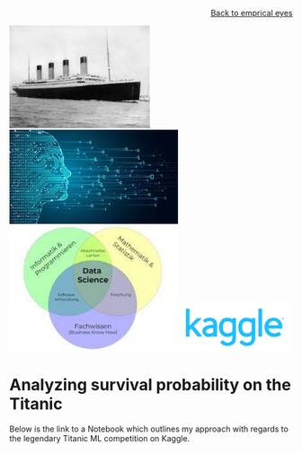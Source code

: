 <p align="right"> <a href="https://github.com/MWelHeb/empirical_eyes/blob/master/README.md">Back to emprical eyes</a> </p>

<img src = "Titanic.jfif" width="250"><img src = "datascience1.jfif" width="300"><img src = "datascience2.jfif" width="300"><img src = "kaggle.png" width="200">

# <a name="id0"></a>Analyzing survival probability on the Titanic 

Below is the link to a Notebook which outlines my approach with regards to the legendary Titanic ML competition on Kaggle. 
